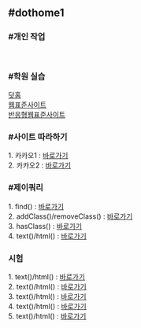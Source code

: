 <h2>#dothome1</h2>
<h3>#개인 작업</h3><br>

<h3>#학원 실습</h3>
<a href = "https://chohyunjung0107.github.io/dothome1/index.html">닷홈</a><br>
<a href = "https://chohyunjung0107.github.io/dothome1/webstandard/index.html">웹표준사이트</a><br>
<a href = "https://chohyunjung0107.github.io/dothome1/responsive/index.html">반응형웹표준사이트</a><br>

<h3>#사이트 따라하기<br></h3>
1. 카카오1 : <a href = "https://chohyunjung0107.github.io/dothome1/test/test08.html">바로가기</a><br>
2. 카카오2 : <a href = "https://chohyunjung0107.github.io/dothome1/test/test8-1.html">바로가기</a><br>

<h3>#제이쿼리 <br></h3>
1. find() : <a href = "https://chohyunjung0107.github.io/dothome1/jQuery/jq04_find2.html">바로가기</a><br>
2. addClass()/removeClass() : <a href = "https://chohyunjung0107.github.io/dothome1/jQuery/jq06_addClass2.html">바로가기</a><br>
3. hasClass() : <a href = "https://chohyunjung0107.github.io/dothome1/jQuery/jq07_hasClass.html">바로가기</a><br>
4. text()/html() : <a href = "https://chohyunjung0107.github.io/dothome1/jQuery/jq08_text.html">바로가기</a><br>

<h3>시험</h3>
1. text()/html() : <a href = "https://chohyunjung0107.github.io/dothome1/test/test09-1.html">바로가기</a><br>
2. text()/html() : <a href = "https://chohyunjung0107.github.io/dothome1/test/test09-2.html">바로가기</a><br>
3. text()/html() : <a href = "https://chohyunjung0107.github.io/dothome1/test/test09-3.html">바로가기</a><br>
4. text()/html() : <a href = "https://chohyunjung0107.github.io/dothome1/test/test09-4.html">바로가기</a><br>
5. text()/html() : <a href = "https://chohyunjung0107.github.io/dothome1/test/test09-5.html">바로가기</a><br>


